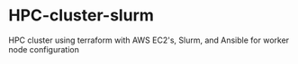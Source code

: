 # HPC-cluster-slurm
HPC cluster using terraform with AWS EC2's, Slurm, and Ansible for worker node configuration
